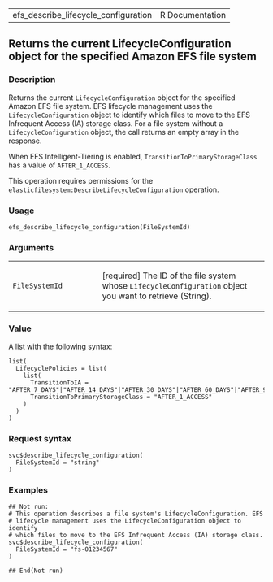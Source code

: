 <table style="width: 100%;">
<tbody>
<tr class="odd">
<td>efs_describe_lifecycle_configuration</td>
<td style="text-align: right;">R Documentation</td>
</tr>
</tbody>
</table>

## Returns the current LifecycleConfiguration object for the specified Amazon EFS file system

### Description

Returns the current `LifecycleConfiguration` object for the specified
Amazon EFS file system. EFS lifecycle management uses the
`LifecycleConfiguration` object to identify which files to move to the
EFS Infrequent Access (IA) storage class. For a file system without a
`LifecycleConfiguration` object, the call returns an empty array in the
response.

When EFS Intelligent-Tiering is enabled,
`TransitionToPrimaryStorageClass` has a value of `AFTER_1_ACCESS`.

This operation requires permissions for the
`elasticfilesystem:DescribeLifecycleConfiguration` operation.

### Usage

    efs_describe_lifecycle_configuration(FileSystemId)

### Arguments

<table>
<colgroup>
<col style="width: 35%" />
<col style="width: 65%" />
</colgroup>
<tbody>
<tr class="odd">
<td><code
id="efs_describe_lifecycle_configuration_:_FileSystemId">FileSystemId</code></td>
<td><p>[required] The ID of the file system whose
<code>LifecycleConfiguration</code> object you want to retrieve
(String).</p></td>
</tr>
</tbody>
</table>

### Value

A list with the following syntax:

    list(
      LifecyclePolicies = list(
        list(
          TransitionToIA = "AFTER_7_DAYS"|"AFTER_14_DAYS"|"AFTER_30_DAYS"|"AFTER_60_DAYS"|"AFTER_90_DAYS"|"AFTER_1_DAY",
          TransitionToPrimaryStorageClass = "AFTER_1_ACCESS"
        )
      )
    )

### Request syntax

    svc$describe_lifecycle_configuration(
      FileSystemId = "string"
    )

### Examples

    ## Not run: 
    # This operation describes a file system's LifecycleConfiguration. EFS
    # lifecycle management uses the LifecycleConfiguration object to identify
    # which files to move to the EFS Infrequent Access (IA) storage class.
    svc$describe_lifecycle_configuration(
      FileSystemId = "fs-01234567"
    )

    ## End(Not run)

